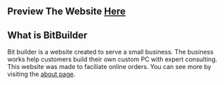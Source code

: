 ## Preview The Website [Here](https://bitbuilder.netlify.app/)
## What is BitBuilder
Bit builder is a website created to serve a small business. The business works help customers build their own custom PC with expert consulting. This website was made to faciliate online orders. You can see more by visiting the [about page](https://bitbuilder.netlify.app/Contact_Us).
